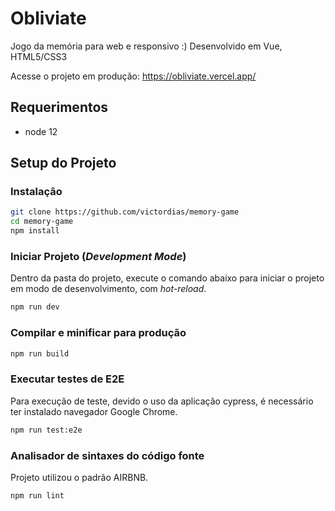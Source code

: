 # Obliviate
Jogo da memória para web e responsivo :)
Desenvolvido em Vue, HTML5/CSS3

Acesse o projeto em produção:
https://obliviate.vercel.app/

## Requerimentos

- node 12

## Setup do Projeto

### Instalação
```bash
git clone https://github.com/victordias/memory-game
cd memory-game
npm install
```

### Iniciar Projeto (*Development Mode*)

Dentro da pasta do projeto, execute o comando abaixo para iniciar o projeto em modo de desenvolvimento, com *hot-reload*.
```bash
npm run dev
```

### Compilar e minificar para produção
```bash
npm run build
```

### Executar testes de E2E
Para execução de teste, devido o uso da aplicação cypress, é necessário
ter instalado navegador Google Chrome.

```bash
npm run test:e2e
```

### Analisador de sintaxes do código fonte

Projeto utilizou o padrão AIRBNB.

```bash
npm run lint
```
